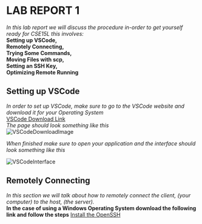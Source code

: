 # LAB REPORT 1
*In this lab report we will discuss the procedure in-order to get yourself ready for CSE15L this involves:* \
**Setting up VSCode,\
 Remotely Connecting,\
 Trying Some Commands,\
 Moving Files with scp,\
 Setting an SSH Key,\
 Optimizing Remote Running** 
 
 
 ## Setting up VSCode 
 *In order to set up VSCode, make sure to go to the VSCode website and download it for your Operating System* \
 [VSCode Download Link](https://code.visualstudio.com/)\
 *The page should look something like this*\
 ![VSCodeDownloadImage](https://user-images.githubusercontent.com/97692945/149403551-3d1e8695-8da0-44ec-82b5-188d1901c97e.png)
 
 *When finished make sure to open your application and the interface should look something like this* 
 
 ![VSCodeInterface](https://user-images.githubusercontent.com/97692945/149404004-7b5c36d1-8394-47c4-8254-713639c91914.png)
 
 
 ## Remotely Connecting
 *In this section we will talk about how to remotely connect the client, (your computer) to the host, (the server).* \
 **In the case of using a Windows Operating System download the following link and follow the steps**
 [Install the OpenSSH](https://docs.microsoft.com/en-us/windows-server/administration/openssh/openssh_install_firstuse)

